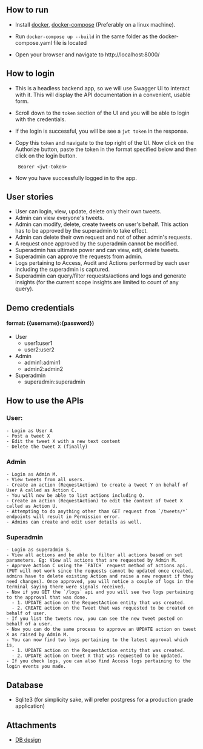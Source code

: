 ## How to run
- Install [docker](https://docs.docker.com/engine/install/), [docker-compose](https://docs.docker.com/compose/install/) (Preferably on a linux machine).

- Run `docker-compose up --build` in the same folder as the docker-compose.yaml file is located

- Open your browser and navigate to http://localhost:8000/

## How to login
- This is a headless backend app, so we will use Swagger UI to interact with it. This will display the API documentation in a convenient, usable form.
- Scroll down to the `token` section of the UI and you will be able to login with the credentials. 
- If the login is successful, you will be see a  `jwt token` in the response.
- Copy this `token` and navigate to the top right of the UI. Now click on the Authorize button, paste the token in the format specified below and then click on the login button.

    ``` Bearer <jwt-token>```
- Now you have successfully logged in to the app.

## User stories
- User can login, view, update, delete only their own tweets.
- Admin can view everyone's tweets.
- Admin can modify, delete, create tweets on user's behalf. This action has to be approved by the superadmin to take effect.
- Admin can delete their own request and not of other admin's requests.
- A request once approved by the superadmin cannot be modified.
- Superadmin has ultimate power and can view, edit, delete tweets.
- Superadmin can approve the requests from admin.
- Logs pertaining to Access, Audit and Actions performed by each user including the superadmin is captured.
- Superadmin can query/filter requests/actions and logs and generate insights (for the current scope insights are limited to count of any query).

## Demo credentials
#### format: ({username}:{password}) 
- User
  - user1:user1
  - user2:user2
- Admin
  - admin1:admin1
  - admin2:admin2
- Superadmin
  - superadmin:superadmin

## How to use the APIs
### User:
    - Login as User A
    - Post a tweet X
    - Edit the tweet X with a new text content
    - Delete the tweet X (finally)

### Admin
    - Login as Admin M.
    - View tweets from all users.
    - Create an action (RequestAction) to create a tweet Y on behalf of User A called as Action C.
    - You will now be able to list actions including Q.
    - Create an action (RequestAction) to edit the content of tweet X called as Action U.
    - Attempting to do anything other than GET request from `/tweets/*` endpoints will result in Permission error.
    - Admins can create and edit user details as well.

### Superadmin
    - Login as superadmin S.
    - View all actions and be able to filter all actions based on set parameters. Eg: View all actions that are requested by Admin M.
    - Approve Action C using the `PATCH` request method of actions api. (PUT will not work since the requests cannot be updated once created, admins have to delete existing Action and raise a new request if they need changes). Once approved, you will notice a couple of logs in the terminal saying there were signals received.
    - Now if you GET the `/logs` api and you will see two logs pertaining to the approval that was done. 
      - 1. UPDATE action on the RequestAction entity that was created.
      - 2. CREATE action on the Tweet that was requested to be created on behalf of user.
    - If you list the tweets now, you can see the new tweet posted on behalf of a user.
    - Now you can do the same process to approve an UPDATE action on tweet X as raised by Admin M.
    - You can now find two logs pertaining to the latest approval which is, 
      - 1. UPDATE action on the RequestAction entity that was created.
      - 2. UPDATE action on tweet X that was requested to be updated.
    - If you check logs, you can also find Access logs pertaining to the login events you made.

## Database
- Sqlite3 (for simplicity sake, will prefer postgress for a production grade application)

## Attachments
- [DB design](models.pdf)
